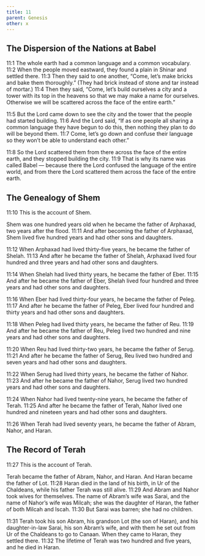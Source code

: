 ```yaml
---
title: 11
parent: Genesis
other: x
---
```


## The Dispersion of the Nations at Babel

<a name="11:1">11:1</a> The whole earth had a common language and a common vocabulary. <a name="11:2">11:2</a> When the people moved eastward, they found a plain in Shinar and settled there. <a name="11:3">11:3</a> Then they said to one another, “Come, let’s make bricks and bake them thoroughly.” (They had brick instead of stone and tar instead of mortar.) <a name="11:4">11:4</a> Then they said, “Come, let’s build ourselves a city and a tower with its top in the heavens so that we may make a name for ourselves. Otherwise we will be scattered across the face of the entire earth.”

<a name="11:5">11:5</a> But the Lord came down to see the city and the tower that the people had started building. <a name="11:6">11:6</a> And the Lord said, “If as one people all sharing a common language they have begun to do this, then nothing they plan to do will be beyond them. <a name="11:7">11:7</a> Come, let’s go down and confuse their language so they won’t be able to understand each other.”

<a name="11:8">11:8</a> So the Lord scattered them from there across the face of the entire earth, and they stopped building the city. <a name="11:9">11:9</a> That is why its name was called Babel — because there the Lord confused the language of the entire world, and from there the Lord scattered them across the face of the entire earth.

## The Genealogy of Shem

<a name="11:10">11:10</a> This is the account of Shem.

Shem was one hundred years old when he became the father of Arphaxad, two years after the flood. <a name="11:11">11:11</a> And after becoming the father of Arphaxad, Shem lived five hundred years and had other sons and daughters.

<a name="11:12">11:12</a> When Arphaxad had lived thirty-five years, he became the father of Shelah. <a name="11:13">11:13</a> And after he became the father of Shelah, Arphaxad lived four hundred and three years and had other sons and daughters.

<a name="11:14">11:14</a> When Shelah had lived thirty years, he became the father of Eber. <a name="11:15">11:15</a> And after he became the father of Eber, Shelah lived four hundred and three years and had other sons and daughters.

<a name="11:16">11:16</a> When Eber had lived thirty-four years, he became the father of Peleg. <a name="11:17">11:17</a> And after he became the father of Peleg, Eber lived four hundred and thirty years and had other sons and daughters.

<a name="11:18">11:18</a> When Peleg had lived thirty years, he became the father of Reu. <a name="11:19">11:19</a> And after he became the father of Reu, Peleg lived two hundred and nine years and had other sons and daughters.

<a name="11:20">11:20</a> When Reu had lived thirty-two years, he became the father of Serug. <a name="11:21">11:21</a> And after he became the father of Serug, Reu lived two hundred and seven years and had other sons and daughters.

<a name="11:22">11:22</a> When Serug had lived thirty years, he became the father of Nahor. <a name="11:23">11:23</a> And after he became the father of Nahor, Serug lived two hundred years and had other sons and daughters.

<a name="11:24">11:24</a> When Nahor had lived twenty-nine years, he became the father of Terah. <a name="11:25">11:25</a> And after he became the father of Terah, Nahor lived one hundred and nineteen years and had other sons and daughters.

<a name="11:26">11:26</a> When Terah had lived seventy years, he became the father of Abram, Nahor, and Haran.

## The Record of Terah

<a name="11:27">11:27</a> This is the account of Terah.

Terah became the father of Abram, Nahor, and Haran. And Haran became the father of Lot. <a name="11:28">11:28</a> Haran died in the land of his birth, in Ur of the Chaldeans, while his father Terah was still alive. <a name="11:29">11:29</a> And Abram and Nahor took wives for themselves. The name of Abram’s wife was Sarai, and the name of Nahor’s wife was Milcah; she was the daughter of Haran, the father of both Milcah and Iscah. <a name="11:30">11:30</a> But Sarai was barren; she had no children.

<a name="11:31">11:31</a> Terah took his son Abram, his grandson Lot (the son of Haran), and his daughter-in-law Sarai, his son Abram’s wife, and with them he set out from Ur of the Chaldeans to go to Canaan. When they came to Haran, they settled there. <a name="11:32">11:32</a> The lifetime of Terah was two hundred and five years, and he died in Haran.
